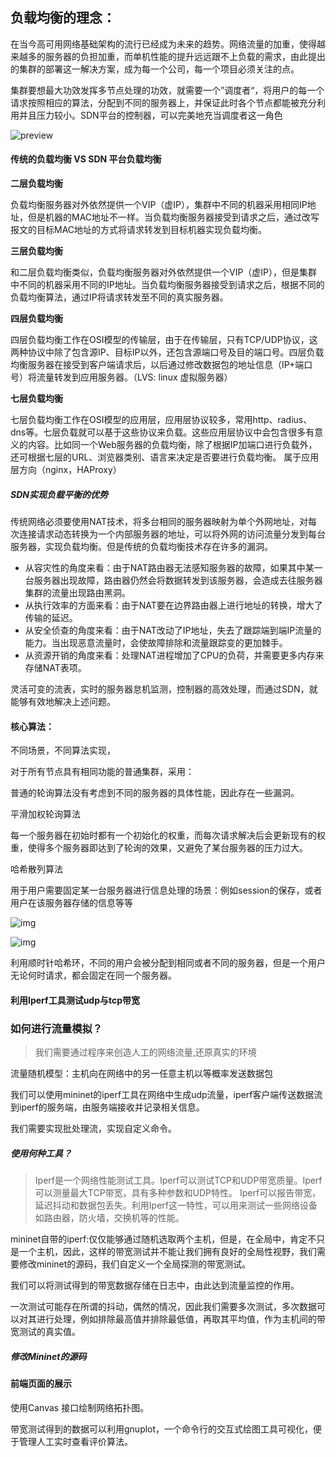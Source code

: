 ## 负载均衡的理念：

在当今高可用网络基础架构的流行已经成为未来的趋势。网络流量的加重，使得越来越多的服务器的负担加重，而单机性能的提升远远跟不上负载的需求，由此提出的集群的部署这一解决方案，成为每一个公司，每一个项目必须关注的点。

集群要想最大功效发挥多节点处理的功效，就需要一个”调度者“，将用户的每一个请求按照相应的算法，分配到不同的服务器上，并保证此时各个节点都能被充分利用并且压力较小。SDN平台的控制器，可以完美地充当调度者这一角色

![preview](https://pic2.zhimg.com/v2-b3e69e976b5577457fcefc58f941fb8d_r.jpg)

#### 传统的负载均衡 VS SDN 平台负载均衡

**二层负载均衡** 

负载均衡服务器对外依然提供一个VIP（虚IP），集群中不同的机器采用相同IP地址，但是机器的MAC地址不一样。当负载均衡服务器接受到请求之后，通过改写报文的目标MAC地址的方式将请求转发到目标机器实现负载均衡。

**三层负载均衡**

和二层负载均衡类似，负载均衡服务器对外依然提供一个VIP（虚IP），但是集群中不同的机器采用不同的IP地址。当负载均衡服务器接受到请求之后，根据不同的负载均衡算法，通过IP将请求转发至不同的真实服务器。

**四层负载均衡** 

四层负载均衡工作在OSI模型的传输层，由于在传输层，只有TCP/UDP协议，这两种协议中除了包含源IP、目标IP以外，还包含源端口号及目的端口号。四层负载均衡服务器在接受到客户端请求后，以后通过修改数据包的地址信息（IP+端口号）将流量转发到应用服务器。（LVS: linux 虚拟服务器）

**七层负载均衡** 

七层负载均衡工作在OSI模型的应用层，应用层协议较多，常用http、radius、dns等。七层负载就可以基于这些协议来负载。这些应用层协议中会包含很多有意义的内容。比如同一个Web服务器的负载均衡，除了根据IP加端口进行负载外，还可根据七层的URL、浏览器类别、语言来决定是否要进行负载均衡。 属于应用层方向（nginx，HAProxy）

##### SDN实现负载平衡的优势

传统网络必须要使用NAT技术，将多台相同的服务器映射为单个外网地址，对每次连接请求动态转换为一个内部服务器的地址，可以将外网的访问流量分发到每台服务器，实现负载均衡。但是传统的负载均衡技术存在许多的漏洞。

- 从容灾性的角度来看：由于NAT路由器无法感知服务器的故障，如果其中某一台服务器出现故障，路由器仍然会将数据转发到该服务器，会造成去往服务器集群的流量出现路由黑洞。
- 从执行效率的方面来看：由于NAT要在边界路由器上进行地址的转换，增大了传输的延迟。
- 从安全侦查的角度来看：由于NAT改动了IP地址，失去了跟踪端到端IP流量的能力。当出现恶意流量时，会使故障排除和流量跟踪变的更加棘手。
- 从资源开销的角度来看：处理NAT进程增加了CPU的负荷，并需要更多内存来存储NAT表项。

灵活可变的流表，实时的服务器怠机监测，控制器的高效处理，而通过SDN，就能够有效地解决上述问题。

#### 核心算法：

不同场景，不同算法实现，

对于所有节点具有相同功能的普通集群，采用：

普通的轮询算法没有考虑到不同的服务器的具体性能，因此存在一些漏洞。

平滑加权轮询算法

每一个服务器在初始时都有一个初始化的权重，而每次请求解决后会更新现有的权重，使得多个服务器即达到了轮询的效果，又避免了某台服务器的压力过大。

哈希散列算法

用于用户需要固定某一台服务器进行信息处理的场景：例如session的保存，或者用户在该服务器存储的信息等等

![img](https://user-gold-cdn.xitu.io/2019/3/8/1695db108ff3fcc7?imageslim)

![img](https://user-gold-cdn.xitu.io/2019/3/8/1695db10b98c15f1?imageslim)

利用顺时针哈希环，不同的用户会被分配到相同或者不同的服务器，但是一个用户无论何时请求，都会固定在同一个服务器。

#### 利用Iperf工具测试udp与tcp带宽

### 如何进行流量模拟？

> 我们需要通过程序来创造人工的网络流量,还原真实的环境

流量随机模型：主机向在网络中的另一任意主机以等概率发送数据包

我们可以使用mininet的iperf工具在网络中生成udp流量，iperf客户端传送数据流到iperf的服务端，由服务端接收并记录相关信息。

我们需要实现批处理流，实现自定义命令。



##### 使用何种工具？

>  Iperf是一个网络性能测试工具。Iperf可以测试TCP和UDP带宽质量。Iperf可以测量最大TCP带宽，具有多种参数和UDP特性。 Iperf可以报告带宽，延迟抖动和数据包丢失。利用Iperf这一特性，可以用来测试一些网络设备如路由器，防火墙，交换机等的性能。

mininet自带的iperf:仅仅能够通过随机选取两个主机，但是，在全局中，肯定不只是一个主机，因此，这样的带宽测试并不能让我们拥有良好的全局性视野，我们需要修改mininet的源码，我们自定义一个全局探测的带宽测试。

我们可以将测试得到的带宽数据存储在日志中，由此达到流量监控的作用。

一次测试可能存在所谓的抖动，偶然的情况，因此我们需要多次测试，多次数据可以对其进行处理，例如排除最高值并排除最低值，再取其平均值，作为主机间的带宽测试的真实值。

##### 修改Mininet的源码



#### 前端页面的展示

使用Canvas 接口绘制网络拓扑图。

带宽测试得到的数据可以利用gnuplot，一个命令行的交互式绘图工具可视化，便于管理人工实时查看评价算法。